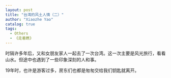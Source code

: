 ```yaml
---
layout: post
title: "台湾的风土人情（二）"
author: "Xiaozhe Yao"
catalog: true
tags:
  - Others
  - 《走着瞧》
---
```


时隔许多年后，又和女朋友家人一起去了一次台湾。这一次主要是风光旅行，看看山水。但途中也遇到了一些印象深刻的人和事。

19年时，也许是游客过多，房东们也都是匆匆交给我们钥匙就离开。